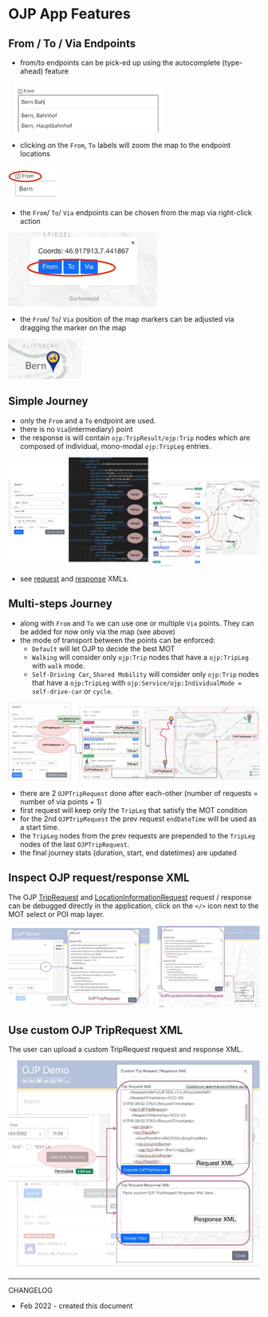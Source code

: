 # OJP App Features

## From / To / Via Endpoints

- from/to endpoints can be pick-ed up using the autocomplete (type-ahead) feature

![image](./img/features/search_type_ahead_v2.jpg)

- clicking on the `From`, `To` labels will zoom the map to the endpoint locations

![image](./img/features/from_to_zoom_to_map.jpg)

- the `From`/ `To`/ `Via` endpoints can be chosen from the map via right-click action

![image](./img/features/map_right_click.jpg)

- the `From`/ `To`/ `Via` position of the map markers can be adjusted via dragging the marker on the map

![image](./img/features/map_drag_marker.jpg)

## Simple Journey

- only the `From` and a `To` endpoint are used.
- there is no `Via`(intermediary) point
- the response is will contain `ojp:TripResult/ojp:Trip` nodes which are composed of individual, mono-modal `ojp:TripLeg` entries. 

![image](./img/features/OJPTripRequest-Search-Map_v2.jpg)

- see [request](./request_examples/Gurten_Zuerich-simple-01-request.xml) and [response](./request_examples/Gurten_Zuerich-simple-02-response.xml) XMLs.

## Multi-steps Journey

- along with `From` and `To` we can use one or multiple `Via` points. They can be added for now only via the map (see above)
- the mode of transport between the points can be enforced:
    - `Default` will let OJP to decide the best MOT
    - `Walking` will consider only `ojp:Trip` nodes that have a `ojp:TripLeg` with `walk` mode.
    - `Self-Driving Car`, `Shared Mobility` will consider only `ojp:Trip` nodes that have a `ojp:TripLeg` with `ojp:Service/ojp:IndividualMode = self-drive-car` or `cycle`.

![image](./img/features/OJPTripRequest-Search-Car-Sharing-Via-Map_v1.jpg)

- there are 2 `OJPTripRequest` done after each-other (number of requests = number of via points + 1)
- first request will keep only the `TripLeg` that satisfy the MOT condition
- for the 2nd `OJPTripRequest` the prev request `endDateTime` will be used as a start time.
- the `TripLeg` nodes from the prev requests are prepended to the `TripLeg` nodes of the last `OJPTripRequest`. 
- the final journey stats (duration, start, end datetimes) are updated

## Inspect OJP request/response XML

The OJP [TripRequest](https://opentransportdata.swiss/en/cookbook/ojptriprequest/) and [LocationInformationRequest](https://opentransportdata.swiss/en/cookbook/location-information-service/) request / response can be debugged directly in the application, click on the `</>` icon next to the MOT select or POI map layer.

![image](./img/features/Debug_OJP_XML_v2.jpg)

## Use custom OJP TripRequest XML

The user can upload a custom TripRequest request and response XML.

![image](./img/features/Debug_Custom_OJP_XML.jpg)

----

CHANGELOG
- Feb 2022 - created this document